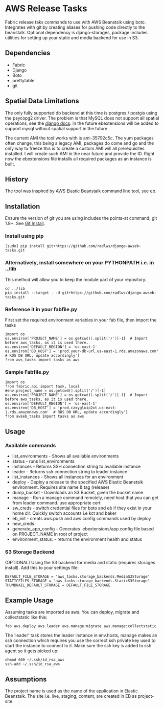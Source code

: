 AWS Release Tasks
===============


Fabric release taks commands to use with AWS Beanstalk using boto.  Integrates with git by creating aliases for pushing code directly to the beanstalk.  Optional dependency is django-storages, package includes utilities for setting up your static and media backend for use in S3.


Dependencies
-----

* Fabric
* Django
* Boto
* prettytable
* git

Spatial Data Limitations
-----

The only fully supported db backend at this time is postgres / postgis using the psycopg2 driver. The problem is that MySQL does not support all spatial operations, see the [django docs](https://docs.djangoproject.com/en/1.7/ref/contrib/gis/db-api/#mysql-spatial-limitations).  In the future ebextensions will be added to support mysql without spatial support in the future.

The current AMI the tool works with is ami-35792c5c. The yum packages often change, this being a legacy AMI, packages do come and go and the only way to freeze this is to create a custom AMI will all prerequisites installed. I will create such AMI in the near future and provide the ID.  Right now the ebextensions file installs all required packages as an instance is built.

History
-----

The tool was inspired by  AWS Elastic Beanstalk command line tool, see [eb](https://github.com/radlws/AWS-ElasticBeanstalk-CLI).

Installation
------------------

Ensure the version of git you are using includes the points-at command, git 1.8+. See [Git Install](http://git-scm.com/book/en/v2/Getting-Started-Installing-Git).

### Install using pip

    [sudo] pip install git+https://github.com/radlws/django-awseb-tasks.git

### Alternatively, install somewhere on your PYTHONPATH i.e. in  ../lib

This method will allow you to keep the module part of your repository.

    cd ../lib
    pip install --target . -U git+https://github.com/radlws/django-awseb-tasks.git

### Reference it in your fabfile.py

First set the required environment variables in your fab file, then import the tasks

    import os
    os.environ['PROJECT_NAME'] = os.getcwd().split('/')[-1]  # Import before aws_tasks, as it is used there.
    os.environ['DEFAULT_REGION'] = 'us-east-1'
    os.environ['DB_HOST'] = 'prod.your-db-url.us-east-1.rds.amazonaws.com'  # RDS DB URL, update accordingly']
    from aws_tasks import tasks as aws


### Sample Fabfile.py

    import os
    from fabric.api import task, local
    #env.project_name = os.getcwd().split('/')[-1]
    os.environ['PROJECT_NAME'] = os.getcwd().split('/')[-1]  # Import before aws_tasks, as it is used there.
    os.environ['DEFAULT_REGION'] = 'us-east-1'
    os.environ['DB_HOST'] = 'prod.czxygluip2xt.us-east-1.rds.amazonaws.com'  # RDS DB URL, update accordingly']
    from awseb_tasks import tasks as aws


Usage
-----

### Available commands

* list_environments  - Shows all available environments
* status - runs list_environments
* instances - Returns SSH connection string to available instance
* leader - Returns ssh connection string to leader instance
* list_instances - Shows all instances for an environment
* deploy - Deploy a release to the specified AWS Elastic Beanstalk environment. Requires site name & tag (release)
* dump_bucket - Downloads an S3 Bucket, given the bucket name
* manage - Run a manage command remotely, need host that you can get from leader command. use appropriate cert
* sw_creds - switch credential files for boto and eb if they exist in your home dir. Quickly switch accounts i.e kct and baker
* eb_init - creats aws.push and aws.config commands used by deploy
* new_creds
* generate_app_config - Generates .ebextensions/app.config file based on PROJECT_NAME in root of project
* environment_status:<env-name> - returns the environment health and status


### S3 Storage Backend

(OPTIONAL) Using the S3 backend for media and static (requires storages install). Add this to your settings file:

    DEFAULT_FILE_STORAGE = 'aws_tasks.storage_backends.MediaS3Storage'
    STATICFILES_STORAGE = 'aws_tasks.storage_backends.StaticS3Storage'
    THUMBNAIL_DEFAULT_STORAGE = DEFAULT_FILE_STORAGE

 
Example Usage
------------------

Assuming tasks are imported as aws. You can deploy, migrate and collectstatic like this:

    fab aws.deploy aws.leader aws.manage:migrate aws.manage:collectstatic
    
The 'leader' task stores the leader instance in env.hosts, manage makes an ssh connection which requires you use the correct ssh private key used to start the instance to connect to it. Make sure the ssh key is added to ssh agent so it gets picked up:

    chmod 600 ~/.ssh/id_rsa_aws 
    ssh-add ~/.ssh/id_rsa_aws 


Assumptions
------------------

The project name is used as the name of the application in Elastic Beanstalk. The site i.e. live, staging, content, are created in EB as project-site.
